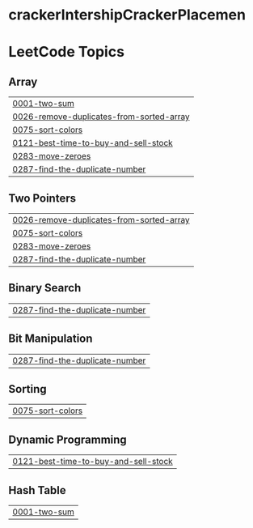 # crackerIntershipCrackerPlacemen
<!---LeetCode Topics Start-->
# LeetCode Topics
## Array
|  |
| ------- |
| [0001-two-sum](https://github.com/Subhajit1947/crackerIntershipCrackerPlacement/tree/master/0001-two-sum) |
| [0026-remove-duplicates-from-sorted-array](https://github.com/Subhajit1947/crackerIntershipCrackerPlacement/tree/master/0026-remove-duplicates-from-sorted-array) |
| [0075-sort-colors](https://github.com/Subhajit1947/crackerIntershipCrackerPlacement/tree/master/0075-sort-colors) |
| [0121-best-time-to-buy-and-sell-stock](https://github.com/Subhajit1947/crackerIntershipCrackerPlacement/tree/master/0121-best-time-to-buy-and-sell-stock) |
| [0283-move-zeroes](https://github.com/Subhajit1947/crackerIntershipCrackerPlacement/tree/master/0283-move-zeroes) |
| [0287-find-the-duplicate-number](https://github.com/Subhajit1947/crackerIntershipCrackerPlacement/tree/master/0287-find-the-duplicate-number) |
## Two Pointers
|  |
| ------- |
| [0026-remove-duplicates-from-sorted-array](https://github.com/Subhajit1947/crackerIntershipCrackerPlacement/tree/master/0026-remove-duplicates-from-sorted-array) |
| [0075-sort-colors](https://github.com/Subhajit1947/crackerIntershipCrackerPlacement/tree/master/0075-sort-colors) |
| [0283-move-zeroes](https://github.com/Subhajit1947/crackerIntershipCrackerPlacement/tree/master/0283-move-zeroes) |
| [0287-find-the-duplicate-number](https://github.com/Subhajit1947/crackerIntershipCrackerPlacement/tree/master/0287-find-the-duplicate-number) |
## Binary Search
|  |
| ------- |
| [0287-find-the-duplicate-number](https://github.com/Subhajit1947/crackerIntershipCrackerPlacement/tree/master/0287-find-the-duplicate-number) |
## Bit Manipulation
|  |
| ------- |
| [0287-find-the-duplicate-number](https://github.com/Subhajit1947/crackerIntershipCrackerPlacement/tree/master/0287-find-the-duplicate-number) |
## Sorting
|  |
| ------- |
| [0075-sort-colors](https://github.com/Subhajit1947/crackerIntershipCrackerPlacement/tree/master/0075-sort-colors) |
## Dynamic Programming
|  |
| ------- |
| [0121-best-time-to-buy-and-sell-stock](https://github.com/Subhajit1947/crackerIntershipCrackerPlacement/tree/master/0121-best-time-to-buy-and-sell-stock) |
## Hash Table
|  |
| ------- |
| [0001-two-sum](https://github.com/Subhajit1947/crackerIntershipCrackerPlacement/tree/master/0001-two-sum) |
<!---LeetCode Topics End-->